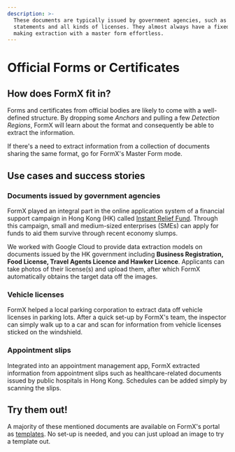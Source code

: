 ```yaml
---
description: >-
  These documents are typically issued by government agencies, such as bank
  statements and all kinds of licenses. They almost always have a fixed format,
  making extraction with a master form effortless.
---
```


# Official Forms or Certificates

## How does FormX fit in?

Forms and certificates from official bodies are likely to come with a well-defined structure. By dropping some _Anchors_ and pulling a few _Detection Regions_, FormX will learn about the format and consequently be able to extract the information.

If there's a need to extract information from a collection of documents sharing the same format, go for FormX's Master Form mode.

## Use cases and success stories

### Documents issued by government agencies

FormX played an integral part in the online application system of a financial support campaign in Hong Kong \(HK\) called [Instant Relief Fund](https://www.lksf.org/successful-completion-of-thecrunch-time-instant-relief-fund-projecttotal-distribution-amount-hk1-009-billion/). Through this campaign, small and medium-sized enterprises \(SMEs\) can apply for funds to aid them survive through recent economy slumps.

We worked with Google Cloud to provide data extraction models on documents issued by the HK government including **Business Registration, Food License, Travel Agents Licence and Hawker Licence**. Applicants can take photos of their license\(s\) and upload them, after which FormX automatically obtains the target data off the images.

### Vehicle licenses

FormX helped a local parking corporation to extract data off vehicle licenses in parking lots. After a quick set-up by FormX's team, the inspector can simply walk up to a car and scan for information from vehicle licenses sticked on the windshield.

### Appointment slips

Integrated into an appointment management app, FormX extracted information from appointment slips such as healthcare-related documents issued by public hospitals in Hong Kong. Schedules can be added simply by scanning the slips.

## Try them out!

A majority of these mentioned documents are available on FormX's portal as [templates](features/templates.md). No set-up is needed, and you can just upload an image to try a template out.

